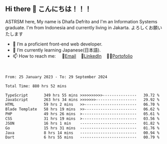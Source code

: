 ## Hi there 👋 こんにちは！！！
ASTRSM here, My name is Dhafa Defrito and I'm an Information Systems graduate. I'm from Indonesia and currently living in Jakarta. よろしくお願いたします

- 🔭 I’m a proficient front-end web developer.
- 🌱 I’m currently learning Japanese(日本語).
- 📫 How to reach me: &nbsp;&nbsp;&nbsp;&nbsp;📧[Email](ddefrito@gmail.com)&nbsp;&nbsp;&nbsp;&nbsp;💼[LinkedIn](https://www.linkedin.com/in/dhafa-defrita-rama-yudistira-9357a9229/)&nbsp;&nbsp;&nbsp;&nbsp;👨‍🎨[Portofolio](https://ddefrito.vercel.app/)
<br>
<!-- <p align="left">
<a href="https://github.com/ASTRSM">
  <img height="180em" src="https://github-readme-stats-eight-theta.vercel.app/api?username=ASTRSM&show_icons=true&theme=dracula&include_all_commits=true&count_private=true"/>
  <img height="180em" src="https://github-readme-stats-eight-theta.vercel.app/api/top-langs/?username=ASTRSM&layout=compact&langs_count=8&theme=dracula"/>
</a>
</p> -->

<!--START_SECTION:waka-->

```txt
From: 25 January 2023 - To: 29 September 2024

Total Time: 880 hrs 52 mins

TypeScript       349 hrs 55 mins >>>>>>>>>>---------------   39.72 %
JavaScript       263 hrs 34 mins >>>>>>>------------------   29.92 %
HTML             59 hrs 2 mins   >>-----------------------   06.70 %
Blade Template   58 hrs 19 mins  >>-----------------------   06.62 %
PHP              49 hrs 26 mins  >------------------------   05.61 %
CSS              31 hrs 19 mins  >------------------------   03.56 %
JSON             16 hrs 1 min    -------------------------   01.82 %
Go               15 hrs 31 mins  -------------------------   01.76 %
Java             8 hrs 14 mins   -------------------------   00.94 %
Dart             6 hrs 55 mins   -------------------------   00.79 %
```

<!--END_SECTION:waka-->

